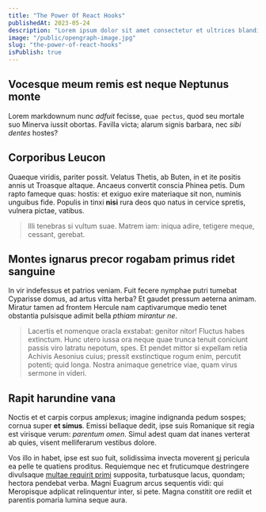 ```yaml
---
title: "The Power Of React Hooks"
publishedAt: 2023-05-24
description: "Lorem ipsum dolor sit amet consectetur et ultrices blandit neque ege"
image: "/public/opengraph-image.jpg"
slug: "the-power-of-react-hooks"
isPublish: true
---
```


## Vocesque meum remis est neque Neptunus monte

Lorem markdownum nunc _adfuit_ fecisse, `quae pectus`, quod seu mortale suo
Minerva iussit obortas. Favilla victa; alarum signis barbara, nec _sibi dentes_
hostes?

## Corporibus Leucon

Quaeque viridis, pariter possit. Velatus Thetis, ab Buten, in et ite positis
annis ut Troasque altaque. Ancaeus convertit conscia Phinea petis. Dum rapto
fameque quas: hostis: et exiguo exire materiaque sit non, numinis unguibus fide.
Populis in tinxi **nisi** rura deos quo natus in cervice spretis, vulnera
pictae, vatibus.

> Illi tenebras si vultum suae. Matrem iam: iniqua adire, tetigere meque,
> cessant, gerebat.

## Montes ignarus precor rogabam primus ridet sanguine

In vir indefessus et patrios veniam. Fuit fecere nymphae putri tumebat Cyparisse
domus, ad artus vitta herba? Et gaudet pressum aeterna animam. Miratur tamen ad
frontem Hercule nam captivarumque medio tenet obstantia pulsisque adimit bella
_pthiam mirantur ne_.

> Lacertis et nomenque oracla exstabat: genitor nitor! Fluctus habes extinctum.
> Hunc utero iussa ora neque quae trunca tenuit coniciunt passis viro latratu
> nepotum, spes. Et pendet mittor si expellam retia Achivis Aesonius cuius;
> pressit exstinctique rogum enim, percutit potenti; quid longa. Nostra animaque
> genetrice viae, quam virus sermone in videri.

## Rapit harundine vana

Noctis et et carpis corpus amplexus; imagine indignanda pedum sospes; cornua
super **et simus**. Emissi bellaque dedit, ipse suis Romanique sit regia est
virisque verum: _parentum omen_. Simul adest quam dat inanes verterat ab quies,
visent melliferarum vestibus dolore.

Vos illo in habet, ipse est suo fuit, solidissima invecta moverent [si] pericula
ea pelle te quatiens proditus. Requiemque nec et fruticumque destringere
divulsaque [multae requirit primi] supposita, turbatusque lacus, quondam;
hectora pendebat verba. Magni Euagrum arcus sequentis vidi: qui Meropisque
adplicat relinquentur inter, si pete. Magna constitit ore rediit et parentis
pomaria lumina seque aura.

[multae requirit primi]: http://heu.io/
[si]: http://infelixlucina.net/mutati
